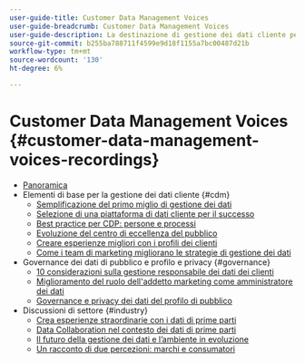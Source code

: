 ```yaml
---
user-guide-title: Customer Data Management Voices
user-guide-breadcrumb: Customer Data Management Voices
user-guide-description: La destinazione di gestione dei dati cliente per il responsabile e lo specialista delle procedure tecniche e di marketing
source-git-commit: b255ba788711f4599e9d18f1155a7bc00487d21b
workflow-type: tm+mt
source-wordcount: '130'
ht-degree: 6%

---
```



# Customer Data Management Voices {#customer-data-management-voices-recordings}

+ [Panoramica](overview.md)
+ Elementi di base per la gestione dei dati cliente {#cdm}
   + [Semplificazione del primo miglio di gestione dei dati](cdm/first-mile.md)
   + [Selezione di una piattaforma di dati cliente per il successo](cdm/cdp-success.md)
   + [Best practice per CDP: persone e processi](cdm/people-and-process.md)
   + [Evoluzione del centro di eccellenza del pubblico](cdm/evolving-your-audience-center-of-excellence.md)
   + [Creare esperienze migliori con i profili dei clienti](cdm/building-better-experiences-with-customer-profiles.md)
   + [Come i team di marketing migliorano le strategie di gestione dei dati](cdm/how-marketing-teams-are-improving-data-management-strategies.md)
+ Governance dei dati di pubblico e profilo e privacy {#governance}
   + [10 considerazioni sulla gestione responsabile dei dati dei clienti](https://experienceleague.adobe.com/docs/platform-learn/tutorials/privacy/ten-considerations-for-responsible-customer-data-management.html)
   + [Miglioramento del ruolo dell&#39;addetto marketing come amministratore dei dati](https://experienceleague.adobe.com/docs/platform-learn/tutorials/privacy/elevating-the-marketers-role-as-a-data-steward.html)
   + [Governance e privacy dei dati del profilo di pubblico](governance/healthcare-shield.md)
+ Discussioni di settore {#industry}
   + [Crea esperienze straordinarie con i dati di prime parti](industry/build-superb-experiences-with-your-first-party-data.md)
   + [Data Collaboration nel contesto dei dati di prime parti](industry/data-collaboration-in-the-first-party-data-context.md)
   + [Il futuro della gestione dei dati e l’ambiente in evoluzione](industry/the-future-of-data-management-and-the-changing-environment.md)
   + [Un racconto di due percezioni: marchi e consumatori](industry/brands-vs-consumers.md)
